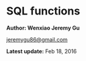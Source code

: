 # SQL functions

**Author: Wenxiao Jeremy Gu** 

<jeremygu86@gmail.com>

**Latest update:** Feb 18, 2016


